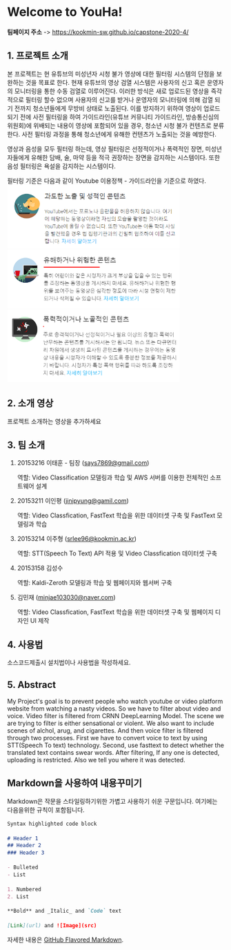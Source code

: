 # Welcome to YouHa! 


**팀페이지 주소** -> https://kookmin-sw.github.io/capstone-2020-4/


## 1. 프로젝트 소개

본 프로젝트는 현 유튜브의 미성년자 시청 불가 영상에 대한 필터링 시스템의 단점을 보완하는 것을 목표로 한다. 현재 유튜브의 영상 검열 시스템은 사용자의 신고 혹은 운영자의 모니터링을 통한 수동 검열로 이루어진다. 이러한 방식은 새로 업로드된 영상을 즉각적으로 필터링 할수 없으며 사용자의 신고를 받거나 운영자의 모니터링에 의해 검열 되기 전까지 청소년들에게 무방비 상태로 노출된다. 이를 방지하기 위하여 영상이 업로드되기 전에 사전 필터링을 하여 가이드라인(유튜브 커뮤니티 가이드라인, 방송통신심의위원회)에 위배되는 내용이 영상에 포함되어 있을 경우, 청소년 시청 불가 컨텐츠로 분류한다. 사전 필터링 과정을 통해 청소년에게 유해한 컨텐츠가 노출되는 것을 예방한다.  

영상과 음성을 모두 필터링 하는데, 영상 필터링은 선정적이거나 폭력적인 장면, 미성년자들에게 유해한 담배, 술, 마약 등을 적극 권장하는 장면을 감지하는 시스템이다. 또한 음성 필터링은 욕설을 감지하는 시스템이다.

필터링 기준은 다음과 같이 Youtube 이용정책 - 가이드라인을 기준으로 하였다.
<img src="/doc/img/adult.PNG" width="400" height="148"><img src="/doc/img/fight.PNG" width="400" height="136">
<img src="/doc/img/fight2.PNG" width="400" height="168">

## 2. 소개 영상

프로젝트 소개하는 영상을 추가하세요

## 3. 팀 소개

1. 20153216 이태훈 - 팀장 (says7869@gmail.com)  

   역할: Video Classification 모델링과 학습 및 AWS 서버를 이용한 전체적인 소프트웨어 설계

2. 20153211 이인평 (jinipyung@gamil.com) 

   역할: Video Classfication, FastText 학습을 위한 데이터셋 구축 및 FastText 모델링과 학습

3. 20153214 이주형 (srlee96@kookmin.ac.kr) 

   역할: STT(Speech To Text) API 적용 및 Video Classfication 데이터셋 구축

4. 20153158 김성수

   역할: Kaldi-Zeroth 모델링과 학습 및 웹페이지와 웹서버 구축

5. 김민재 (minjae103030@naver.com)

   역할: Video Classfication, FastText 학습을 위한 데이터셋 구축 및 웹페이지 디자인 UI 제작

## 4. 사용법

소스코드제출시 설치법이나 사용법을 작성하세요.

## 5. Abstract

My Project's goal is to prevent people who watch youtube or video platform website from watching a nasty videos. So we have to filter about video and voice. Video filter is filtered from CRNN DeepLearning Model. The scene we are trying to filter is either sensational or violent. We also want to include scenes of alchol, arug, and cigarettes. And then voice filter  is filtered through two processes. First we have to convert voice to text by using STT(Speech To text) technology. Second, use fasttext to detect whether the translated text contains swear words. After filtering, If any one is detected, uploading is restricted. Also we tell you where it was detected.


## Markdown을 사용하여 내용꾸미기

Markdown은 작문을 스타일링하기위한 가볍고 사용하기 쉬운 구문입니다. 여기에는 다음을위한 규칙이 포함됩니다.

```markdown
Syntax highlighted code block

# Header 1
## Header 2
### Header 3

- Bulleted
- List

1. Numbered
2. List

**Bold** and _Italic_ and `Code` text

[Link](url) and ![Image](src)
```

자세한 내용은 [GitHub Flavored Markdown](https://guides.github.com/features/mastering-markdown/).
